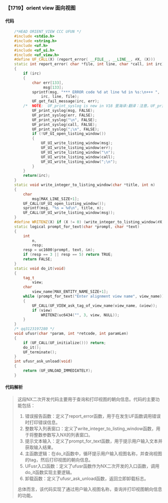 ### 【1719】orient view 面向视图

#### 代码

```cpp
    /*HEAD ORIENT_VIEW CCC UFUN */  
    #include <stdio.h>  
    #include <string.h>  
    #include <uf.h>  
    #include <uf_ui.h>  
    #include <uf_view.h>  
    #define UF_CALL(X) (report_error( __FILE__, __LINE__, #X, (X)))  
    static int report_error( char *file, int line, char *call, int irc)  
    {  
        if (irc)  
        {  
            char err[133],  
                 msg[133];  
            sprintf(msg, "*** ERROR code %d at line %d in %s:\n+++ ",  
                irc, line, file);  
            UF_get_fail_message(irc, err);  
        /*  NOTE:  UF_print_syslog is new in V18 里海译:翻译：注意，UF_print_syslog是在V18版本中新增的，请只回答翻译内容，不要添加其他无关内容。 */  
            UF_print_syslog(msg, FALSE);  
            UF_print_syslog(err, FALSE);  
            UF_print_syslog("\n", FALSE);  
            UF_print_syslog(call, FALSE);  
            UF_print_syslog(";\n", FALSE);  
            if (!UF_UI_open_listing_window())  
            {  
                UF_UI_write_listing_window(msg);  
                UF_UI_write_listing_window(err);  
                UF_UI_write_listing_window("\n");  
                UF_UI_write_listing_window(call);  
                UF_UI_write_listing_window(";\n");  
            }  
        }  
        return(irc);  
    }  
    static void write_integer_to_listing_window(char *title, int n)  
    {  
        char  
            msg[MAX_LINE_SIZE+1];  
        UF_CALL(UF_UI_open_listing_window());  
        sprintf(msg, "%s = %d\n", title, n);  
        UF_CALL(UF_UI_write_listing_window(msg));  
    }  
    #define WRITENZ(X) if (X != 0) (write_integer_to_listing_window(#X, X))  
    static logical prompt_for_text(char *prompt, char *text)  
    {  
        int  
            n,  
            resp;  
        resp = uc1600(prompt, text, &n);  
        if (resp == 3 || resp == 5) return TRUE;  
        return FALSE;  
    }  
    static void do_it(void)  
    {  
        tag_t  
            view;  
        char  
            view_name[MAX_ENTITY_NAME_SIZE+1];  
        while (prompt_for_text("Enter alignment view name", view_name))  
        {      
            UF_CALL(UF_VIEW_ask_tag_of_view_name(view_name, &view));  
            if (view)  
                WRITENZ(uc6434("", 3, view, NULL));  
        }  
    }  
    /* qq3123197280 */  
    void ufusr(char *param, int *retcode, int paramLen)  
    {  
        if (UF_CALL(UF_initialize())) return;  
        do_it();  
        UF_terminate();  
    }  
    int ufusr_ask_unload(void)  
    {  
        return (UF_UNLOAD_IMMEDIATELY);  
    }

```

#### 代码解析

> 这段NX二次开发代码主要用于查询和打印视图的朝向信息。代码的主要功能包括：
>
> 1. 错误报告函数：定义了report_error函数，用于在发生UF函数调用错误时打印错误信息。
> 2. 整数写入列表窗口：定义了write_integer_to_listing_window函数，用于将整数参数写入NX的列表窗口。
> 3. 提示文本输入：定义了prompt_for_text函数，用于提示用户输入文本并获取输入结果。
> 4. 主函数逻辑：在do_it函数中，循环提示用户输入视图名称，并查询视图的tag，然后打印视图的朝向信息。
> 5. UFusr入口函数：定义了ufusr函数作为NX二次开发的入口函数，调用do_it函数实现主要逻辑。
> 6. 卸载函数：定义了ufusr_ask_unload函数，返回立即卸载标志。
>
> 总体而言，该代码实现了通过用户输入视图名称，查询并打印视图朝向信息的功能。
>
